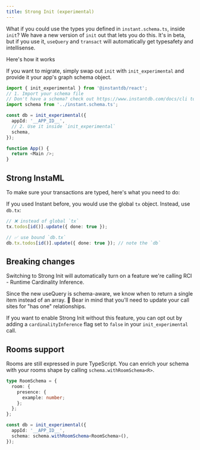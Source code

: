 ```yaml
---
title: Strong Init (experimental)
---
```


What if you could use the types you defined in `instant.schema.ts`, inside `init`? We have a new version of `init` out that lets you do this. It's in beta, but if you use it, `useQuery` and `transact` will automatically get typesafety and intellisense.

Here's how it works

If you want to migrate, simply swap out `init` with `init_experimental` and provide it your app's graph schema object.

```ts
import { init_experimental } from '@instantdb/react';
// 1. Import your schema file
// Don't have a schema? check out https://www.instantdb.com/docs/cli to get started
import schema from '../instant.schema.ts';

const db = init_experimental({
  appId: '__APP_ID__',
  // 2. Use it inside `init_experimental`
  schema,
});

function App() {
  return <Main />;
}
```

## Strong InstaML

To make sure your transactions are typed, here's what you need to do: 

If you used Instant before, you would use the global `tx` object. Instead, use `db.tx`: 

```ts
// ❌ instead of global `tx`
tx.todos[id()].update({ done: true });

// ✅ use bound `db.tx`
db.tx.todos[id()].update({ done: true }); // note the `db`
```

## Breaking changes

Switching to Strong Init will automatically turn on a feature we're calling RCI - Runtime Cardinality Inference.

Since the new useQuery is schema-aware, we know when to return a single item instead of an array. 🎉 Bear in mind that you'll need to update your call sites for "has one" relationships.

If you want to enable Strong Init without this feature, you can opt out by adding a `cardinalityInference` flag set to `false` in your `init_experimental` call.

## Rooms support

Rooms are still expressed in pure TypeScript. You can enrich your schema with your rooms shape by calling `schema.withRoomSchema<R>`.

```ts
type RoomSchema = {
  room: {
    presence: {
      example: number;
    };
  };
};

const db = init_experimental({
  appId: '__APP_ID__',
  schema: schema.withRoomSchema<RoomSchema>(),
});
```
